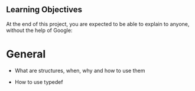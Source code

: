 ## Learning Objectives

At the end of this project, you are expected to be able to explain to anyone, without the help of Google:

# General

* What are structures, when, why and how to use them

* How to use typedef
